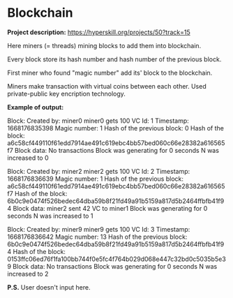 # Blockchain
**Project description:** https://hyperskill.org/projects/50?track=15

Here miners (= threads) mining blocks to add them into blockchain.

Every block store its hash number and hash number of the previous block.

First miner who found "magic number" add its' block to the blockchain.

Miners make transaction with virtual coins between each other. Used private-public key encription technology.

**Example of output:**

Block:
Created by: miner0
miner0 gets 100 VC
Id: 1
Timestamp: 1668176835398
Magic number: 1
Hash of the previous block: 
0
Hash of the block: 
a6c58cf449110f61edd7914ae491c619ebc4bb57bed060c66e28382a616565f7
Block data:
No transactions
Block was generating for 0 seconds
N was increased to 0

Block:
Created by: miner2
miner2 gets 100 VC
Id: 2
Timestamp: 1668176836639
Magic number: 1
Hash of the previous block: 
a6c58cf449110f61edd7914ae491c619ebc4bb57bed060c66e28382a616565f7
Hash of the block: 
6b0c9e0474f526bedec64dba59b8f21fd49a91b5159a817d5b2464ffbfb41f94
Block data:
miner2 sent 42 VC to miner1
Block was generating for 0 seconds
N was increased to 1

Block:
Created by: miner9
miner9 gets 100 VC
Id: 3
Timestamp: 1668176836642
Magic number: 13
Hash of the previous block: 
6b0c9e0474f526bedec64dba59b8f21fd49a91b5159a817d5b2464ffbfb41f94
Hash of the block: 
0153ffc06ed76f1fa100bb744f0e5fc4f764b029d068e447c32bd0c5035b5e39
Block data:
No transactions
Block was generating for 0 seconds
N was increased to 2


**P.S.** User doesn't input here.
